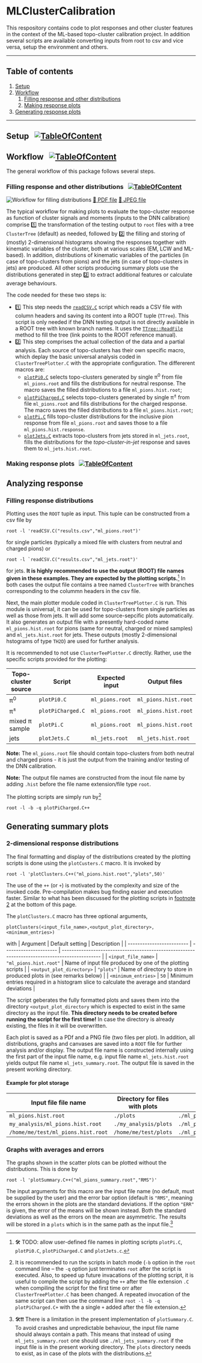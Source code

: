 # <a name="top">MLClusterCalibration</a>

This respository contains code to plot responses and other cluster features in the context of the ML-based topo-cluster calibration project. In addition several scripts are available converting inputs from root to csv and vice versa, setup the environment and others. 

---

## <a name="toc">Table of contents</a>
1. [Setup](#setup)
1. [Workflow](#workflow) 
   1. [Filling response and other distributions](#workflow_fill)
   1. [Making response plots](#workflow_plots)
1. [Generating response plots](#plots)

---
 
## <a name="setup">Setup</a>&nbsp;&nbsp;&nbsp;[![TableOfContent](root/doc/back-to-top.png)](#top)

## <a name="workflow">Workflow</a>&nbsp;&nbsp;&nbsp;[![TableOfContent](root/doc/back-to-top.png)](#top)

The general workflow of this package follows several steps. 

### <a name="workflow_fill">Filling response and other distributions</a>&nbsp;&nbsp;&nbsp;[![TableOfContent](root/doc/back-to-top.png)](#top)

![Workflow for filling distributions](root/doc/PlotWorkFlow.png)
[:link: PDF file](root/doc/PlotWorkFlow.pdf) [:link: JPEG file](root/doc/PlotWorkFlow.jpg)

The typical workflow for making plots to evaluate the topo-cluster response as function of cluster signals and moments (inputs to the DNN calibration) comprise 1️⃣ the transformation of the testing output to `root` files with a tree `ClusterTree` (default) as needed, followed by 2️⃣ the filling and storing of (mostly) 2-dimensional histograms showing the responses together with kinematic variables of the cluster, both at various scales (EM, LCW and ML-based). In addition, distributions of kinematic variables of the particles (in case of topo-clusters from pions) and the jets (in case of topo-clusters in jets) are produced. All other scripts producing summary plots use the distributions generated in step 2️⃣ to extract additional features or calculate average behaviours. 

The code needed for these two steps is:

- :one: This step needs the [`readCSV.C`](root/readCSV.C) script which reads a CSV file with column headers and saving its content into a ROOT tuple (`TTree`). This script is only needed if the DNN testing output is not directly available in a ROOT tree with known branch names. It uses the [`TTree::ReadFile`](https://root.cern/doc/master/classTTree.html#a9c8da1fbc68221b31c21e55bddf72ce7) method to fill the tree (link points to the ROOT reference manual).
- :two: This step comprises the actual collection of the data and a partial analysis. Each source of topo-clusters has their own specific macro, which deplay the basic universal analysis coded in `ClusterTreePlotter.C` with the appropriate configuration. The differerent macros are:
  - [`plotPi0.C`](root/plotPi0.C) selects topo-clusters generated by single &pi;<sup>0</sup> from file `ml_pions.root` and fills the distributions for neutral response. The macro saves the filled distributions to a file `ml_pions.hist.root`;
  - [`plotPiCharged.C`](root/plotPiCharged.C) selects topo-clusters generated by single &pi;<sup>&pm;</sup> from file `ml_pions.root` and fills distributions for the charged response. The macro saves the filled distributions to a file `ml_pions.hist.root`;
  - [`plotPi.C`](root/plotPi.C) fills topo-cluster distributions for the inclusive pion response from file `ml_pions.root` and saves those to a file `ml_pions.hist.response`.
  - [`plotJets.C`](root/plotJets.C) extracts topo-clusters from jets stored in `ml_jets.root`, fills the distributions for the _topo-cluster-in-jet_ response and saves them to `ml_jets.hist.root`.
 

### <a name="workflow_plots">Making response plots</a>&nbsp;&nbsp;&nbsp;[![TableOfContent](root/doc/back-to-top.png)](#top)



## <a name="plots">Analyzing response</a>

### <a name="plots_fill">Filling response distributions</a>

Plotting uses the `ROOT` tuple as input. This tuple can be constructed from a csv file by 
```
root -l 'readCSV.C("results.csv","ml_pions.root")'
```
for single particles (typically a mixed file with clusters from neutral and charged pions) or
```
root -l `readCSV.C("results.csv","ml_jets.root")'
```
for jets. **It is highly recommended to use the output (ROOT) file names given in these examples. They are expected by the plotting scripts.**[^1]
In both cases the output file contains a tree named `ClusterTree` with branches corresponding to the colummn headers in the csv file.

Next, the main plotter module coded in `ClusterTreePlotter.C` is run. This module is universal, it can be used for topo-clusters from single particles as well as those from jets. It will add some source-sepcific plots automatically. It also generates an output file with a presently hard-coded name `ml_pions.hist.root` for pions (same for neutral, charged or mixed samples) and `ml_jets.hist.root` for jets. These outputs (mostly 2-dimensional hstograms of type `TH2D`) are used for further analysis.

It is recommended to not use `ClusterTeePlotter.C` directly. Rather, use the specific scripts provided for the plotting:

| Topo-cluster source | Script            | Expected input  | Output files         |
| ------------------- | ----------------- | --------------- | -------------------- |
| &pi;<sup>0</sup>    | `plotPi0.C`       | `ml_pions.root` | `ml_pions.hist.root` |
| &pi;<sup>&pm;</sup> | `plotPiCharged.C` | `ml_pions.root` | `ml_pions.hist.root` |
| mixed &pi; sample   | `plotPi.C`        | `ml_pions.root` | `ml_pions.hist.root` |
| jets                | `plotJets.C`      | `ml_jets.root`  | `ml_jets.hist.root`  |

**Note:** The `ml_pions.root` file should contain topo-clusters from both neutral and charged pions - it is just the output from the training and/or testing of the DNN calibration.

**Note:** The output file names are constructed from the inout file name by adding `.hist` before the file name extension/file type `root`.

The plotting scripts are simply run by[^2]
```
root -l -b -q plotPiCharged.C++
```

[^1]: :hammer_and_wrench: TODO: allow user-defined file names in plotting scripts `plotPi.C`, `plotPi0.C`, `plotPiCharged.C` and `plotJets.c`.
[^2]: <a name="compile">It is recommended to run the scripts in batch mode (`-b` option in the `root` command line &ndash; the `-q` option just terminates `root` after the script is executed. Also, to speed up future invacations of the plotting script, it is useful to compile the script by adding the `++` after the file extension `.C` when compiling the script for the first time orr after `ClusterTreePlotter.C` has been changed. A repeated invocation of the same script can then use the command line `root -l -b -q plotPiCharged.C+` with the a single `+` added after the file extension.</a> 

## Generating summary plots

### 2-dimensional response distributions

The final formatting and display of the distributions created by the plotting scripts is done using the `plotCusters.C` macro. It is invoked by 
```
root -l 'plotClusters.C++("ml_pions.hist.root","plots",50)'
```
The use of the `++` (or `+`) is motivated by the complexity and size of the invoked code. Pre-compilation makes bug finding easier and execution faster. Similar to what has been discussed for the plotting scripts in [footnote 2](#compile) at the bottom of this page.

The `plotClusters.C` macro has three optional arguments, 
```
plotClusters(<input_file_name>,<output_plot_directory>,<minimum_entries>)
```
with 
| Argument                  | Default setting        | Description                                                                                    |
| ------------------------- | ---------------------- | ---------------------------------------------------------------------------------------------- |
| `<input_file_name>`       | `"ml_pions.hist.root"` | Name of input file produced by one of the plotting scripts                                     |
| `<output_plot_directory>` | `"plots"`              | Name of directory to store in produced plots in (see remarks below)                            |
| `<minimum_entries>`       | `50`                   | Minimum entries required in a histogram slice to calculate the average and standard deviations |

The script geberates the fully formatted plots and saves them into the directory `<output_plot_directory` which is expected to exist in the same directory as the input file. **This directory needs to be created before running the script for the first time!** In case the directory is already existing, the files in it will be overwritten. 

Each plot is saved as a PDf and a PNG file (two files per plot). In addition, all distributions, graphs and canvases are saved into a `ROOT` file for further analysis and/or display. The output file name is constructed internally using the first part of the input file name, e.g. input file name `ml_jets.hist.root` yields output file name `ml_jets_summary.root`. The output file is saved in the present working directory.

#### Example for plot storage

| Input file file name               | Directory for files with plots | Output file               |
| ---------------------------------- | ------------------------------ | ------------------------- |
| `ml_pions.hist.root`               | `./plots`                      | `./ml_pions_summary.root` |
| `my_analysis/ml_pions.hist.root`   | `./my_analysis/plots`          | `./ml_pions_summary.root` |
| `/home/me/test/ml_pions.hist.root` | `/home/me/test/plots`          | `./ml_pions_summary.root` |

### Graphs with averages and errors

The graphs shown in the scatter plots can be plotted without the distributions. This is done by
```
root -l 'plotSummary.C++("ml_pions_summary.root","RMS")'
```
The input arguments for this macro are the input file name (no default, must be supplied by the user) and the error bar option (default is `"RMS"`, meaning the errors shown in the plots are the standard deviations. If the option `"ERR"` is given, the error of the means will be shown instead. Both the standard deviations as well as the errors on the mean are asymmetric. The results will be stored in a `plots` which is in the same path as the input file.[^3]

[^3]: 🛠️:exclamation::exclamation: There is a limitation in the present implementation of `plotSummary.C`. To avoid crashes and unpredictable behaviour, the input file name should always contain a path. This means that instead of using `ml_jets_summary.root` one should use `./ml_jets_summary.root` if the input file is in the present working directory. The `plots` directory needs to exist, as in case of the plots with the distributions.
